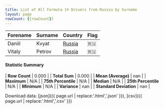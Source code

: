 ```yaml
---
title: List of All Formula 1® Drivers from Russia by Surname
layout: page
rowCount: {{rowCount}}
---
```


| Forename | Surname | Country | Flag |
|--|--|--|--|
| Daniil | Kvyat | [Russia](/f1/countries/russia) | 🇷🇺 |
| Vitaly | Petrov | [Russia](/f1/countries/russia) | 🇷🇺 |

#### Statistic Summary

| **Row Count** | 0.000 |
| **Total Sum** | 0.000 |
| **Mean (Average)** | nan |
| **Maximum** | N/A |
| **75th Percentile** | N/A |
| **Median** | N/A |
| **25th Percentile** | N/A |
| **Minimum** | N/A |
| **Variance** | nan |
| **Standard Deviation** | nan |

Download data: [json]({{ page.url | replace:'.html','.json' }}), [csv]({{ page.url | replace:'.html','.csv' }})

